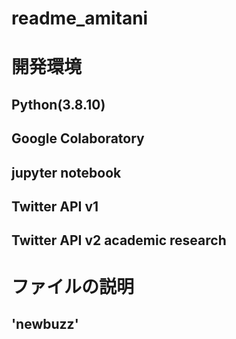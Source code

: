 # readme_amitani
# 開発環境
## Python(3.8.10)
## Google Colaboratory
## jupyter notebook
## Twitter API v1
## Twitter API v2 academic research
# ファイルの説明
## 'newbuzz'

